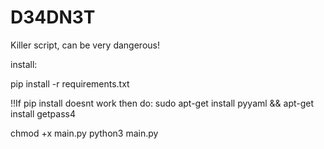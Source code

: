 # D34DN3T

Killer script, can be very dangerous!

install:

pip install -r requirements.txt

!!If pip install doesnt work then do: sudo apt-get install pyyaml && apt-get install getpass4

chmod +x main.py
python3 main.py
